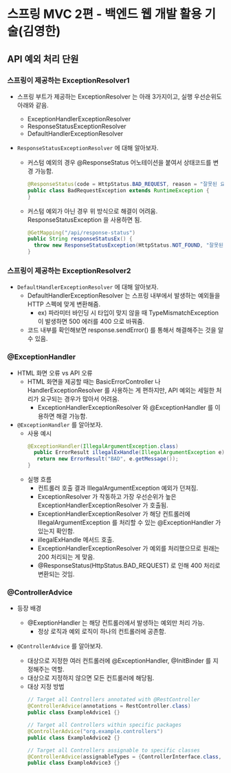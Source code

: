 # 스프링 MVC 2편 - 백엔드 웹 개발 활용 기술(김영한)
## API 예외 처리 단원
### 스프링이 제공하는 ExceptionResolver1
- 스프링 부트가 제공하는 ExceptionResolver 는 아래 3가지이고, 실행 우선순위도 아래와 같음.
  - ExceptionHandlerExceptionResolver
  - ResponseStatusExceptionResolver
  - DefaultHandlerExceptionResolver

- `ResponseStatusExceptionResolver` 에 대해 알아보자.
    - 커스텀 예외의 경우 @ResponseStatus 어노테이션을 붙여서 상태코드를 변경 가능함.
      ``` java
      @ResponseStatus(code = HttpStatus.BAD_REQUEST, reason = "잘못된 요청 오류")
      public class BadRequestException extends RuntimeException {
      }
      ```
    - 커스텀 예외가 아닌 경우 위 방식으로 해결이 어려움. ResponseStatusException 을 사용하면 됨.
      ``` java
      @GetMapping("/api/response-status")
      public String responseStatusEx() {
        throw new ResponseStatusException(HttpStatus.NOT_FOUND, "잘못된 요청 오류", new IllegalArgumentException());
      }
      ```
        
### 스프링이 제공하는 ExceptionResolver2
- `DefaultHandlerExceptionResolver` 에 대해 알아보자.
  - DefaultHandlerExceptionResolver 는 스프링 내부에서 발생하는 예외들을 HTTP 스펙에 맞게 변환해줌.
    - ex) 파라미터 바인딩 시 타입이 맞지 않을 때 TypeMismatchException 이 발생하면 500 에러를 400 으로 바꿔줌.
  - 코드 내부를 확인해보면 response.sendError() 를 통해서 해결해주는 것을 알 수 있음.

### @ExceptionHandler
- HTML 화면 오류 vs API 오류
  - HTML 화면을 제공할 때는 BasicErrorController 나 HandlerExceptionResolver 를 사용하는 게 편하지만, API 예외는 세밀한 처리가 요구되는 경우가 많아서 어려움.
    - ExceptionHandlerExceptionResolver 와 @ExceptionHandler 를 이용하면 해결 가능함.
- `@ExceptionHandler` 를 알아보자.
  - 사용 예시
    ``` java
    @ExceptionHandler(IllegalArgumentException.class)
      public ErrorResult illegalExHandle(IllegalArgumentException e) {
       return new ErrorResult("BAD", e.getMessage());
    }
    ```
  - 실행 흐름
    - 컨트롤러 호출 결과 IllegalArgumentException 예외가 던져짐.
    - ExceptionResolver 가 작동하고 가장 우선순위가 높은 ExceptionHandlerExceptionResolver 가 호출됨.
    - ExceptionHandlerExceptionResolver 가 해당 컨트롤러에 IllegalArgumentException 를 처리할 수 있는 @ExceptionHandler 가 있는지 확인함.
    - illegalExHandle 메서드 호출.
    - ExceptionHandlerExceptionResolver 가 예외를 처리했으므로 원래는 200 처리되는 게 맞음.
    - @ResponseStatus(HttpStatus.BAD_REQUEST) 로 인해 400 처리로 변환되는 것임.

### @ControllerAdvice
- 등장 배경
  - @ExeptionHandler 는 해당 컨트롤러에서 발생하는 예외만 처리 가능.
    - 정상 로직과 예외 로직이 하나의 컨트롤러에 공존함.

- `@ControllerAdvice` 를 알아보자.
  - 대상으로 지정한 여러 컨트롤러에 @ExceptionHandler, @InitBinder 를 지정해주는 역할.
  - 대상으로 지정하지 않으면 모든 컨트롤러에 해당됨.
  - 대상 지정 방법
    ``` java
    // Target all Controllers annotated with @RestController
    @ControllerAdvice(annotations = RestController.class)
    public class ExampleAdvice1 {}
    
    // Target all Controllers within specific packages
    @ControllerAdvice("org.example.controllers")
    public class ExampleAdvice2 {}
    
    // Target all Controllers assignable to specific classes
    @ControllerAdvice(assignableTypes = {ControllerInterface.class, AbstractController.class})
    public class ExampleAdvice3 {}
    ```
